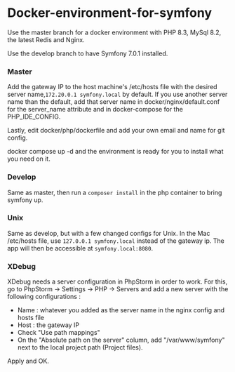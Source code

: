 # Docker-environment-for-symfony

Use the master branch for a docker environment with PHP 8.3, MySql 8.2, the latest Redis and Nginx.

Use the develop branch to have Symfony 7.0.1 installed.

### Master

Add the gateway IP to the host machine's /etc/hosts file with the desired server name,`172.20.0.1 symfony.local` by default. 
If you use another server name than the default, add that server name in docker/nginx/default.conf for the server_name attribute and in docker-compose
for the PHP_IDE_CONFIG. 

Lastly, edit docker/php/dockerfile and add your own email and name for git config.

docker compose up -d and the environment is ready for you to install what you need on it.

### Develop

Same as master, then run a `composer install` in the php container to bring symfony up. 

### Unix

Same as develop, but with a few changed configs for Unix. In the Mac /etc/hosts file, use `127.0.0.1 symfony.local` instead of the gateway ip.
The app will then be accessible at `symfony.local:8080`.

### XDebug
XDebug needs a server configuration in PhpStorm in order to work. For this, go to 
PhpStorm -> Settings -> PHP -> Servers and add a new server with the following configurations :
- Name : whatever you added as the server name in the nginx config and hosts file
- Host : the gateway IP
- Check "Use path mappings"
- On the "Absolute path on the server" column, add "/var/www/symfony" next to the local project path (Project files).

Apply and OK.